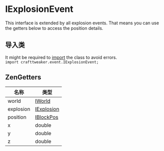 # IExplosionEvent

This interface is extended by all explosion events. That means you can use the getters below to access the position details.

## 导入类
It might be required to [import](/AdvancedFunctions/Import/) the class to avoid errors.  
`import crafttweaker.event.IExplosionEvent;`

## ZenGetters

| 名称        | 类型                                      |
| --------- | --------------------------------------- |
| world     | [IWorld](/Vanilla/World/IWorld/)        |
| explosion | [IExplosion](/Vanilla/World/IExplosion) |
| position  | [IBlockPos](/Vanilla/World/IBlockPos/)  |
| x         | double                                  |
| y         | double                                  |
| z         | double                                  |
